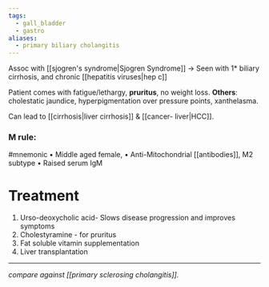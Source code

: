 ```yaml
---
tags:
  - gall_bladder
  - gastro
aliases:
  - primary biliary cholangitis
---
```

Assoc with [[sjogren's syndrome|Sjogren Syndrome]]
-> Seen with 1* biliary cirrhosis, and chronic [[hepatitis viruses|hep c]]

Patient comes with fatigue/lethargy, **pruritus**, no weight loss. 
**Others**: cholestatic jaundice, hyperpigmentation over pressure points, xanthelasma.

Can lead to [[cirrhosis|liver cirrhosis]] & [[cancer- liver|HCC]]. 
### M rule: 
#mnemonic 
• Middle aged female, 
• Anti-Mitochondrial [[antibodies]], M2 subtype
• Raised serum IgM

# Treatment
1. Urso-deoxycholic acid- Slows disease progression and improves symptoms
2. Cholestyramine - for pruritus
3. Fat soluble vitamin supplementation
4. Liver transplantation
---
*compare against [[primary sclerosing cholangitis]].* 
